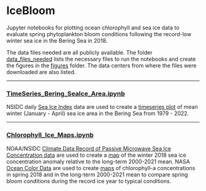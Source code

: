 # IceBloom

Jupyter notebooks for plotting ocean chlorophyll and sea ice data to evaluate spring phytoplankton bloom conditions following the record-low winter sea ice in the Bering Sea in 2018.

The data files needed are all publicly available. The folder [data_files_needed](https://github.com/mackenziejewell/IceBloom/tree/main/data_files_needed) lists the necessary files to run the notebooks and create the figures in the [figures](https://github.com/mackenziejewell/IceBloom/tree/main/figures) folder. The data centers from where the files were downloaded are also listed.

---

### [TimeSeries_Bering_SeaIce_Area.ipynb](https://github.com/mackenziejewell/IceBloom/tree/main/TimeSeries_Bering_SeaIce_Area.ipynb) 

NSIDC daily [Sea Ice Index](https://nsidc.org/data/g02135/versions/3) data are used to create a [timeseries plot](https://github.com/mackenziejewell/IceBloom/tree/main/figures/BeringIceArea_annual.png) of mean winter (January - April) sea ice area in the Bering Sea from 1979 - 2022. 

---

### [Chlorophyll_Ice_Maps.ipynb](https://github.com/mackenziejewell/IceBloom/tree/main/Chlorophyll_Ice_Maps.ipynb) 

NOAA/NSIDC [Climate Data Record of Passive Microwave Sea Ice Concentration data](https://nsidc.org/data/g02202/versions/4) are used to create a [map](https://github.com/mackenziejewell/IceBloom/tree/main/figures/icemap.png) of the winter 2018 sea ice concentration anomaly relative to the long-term 2000-2021 mean. NASA [Ocean Color Data](https://oceancolor.gsfc.nasa.gov/atbd/chlor_a/) are used to create [maps](https://github.com/mackenziejewell/IceBloom/tree/main/figures/chlor.png) of chlorophyll-a concentrations in spring 2018 and in the long-term 2000-2021 mean to compare spring bloom conditions during the record ice year to typical conditions.
